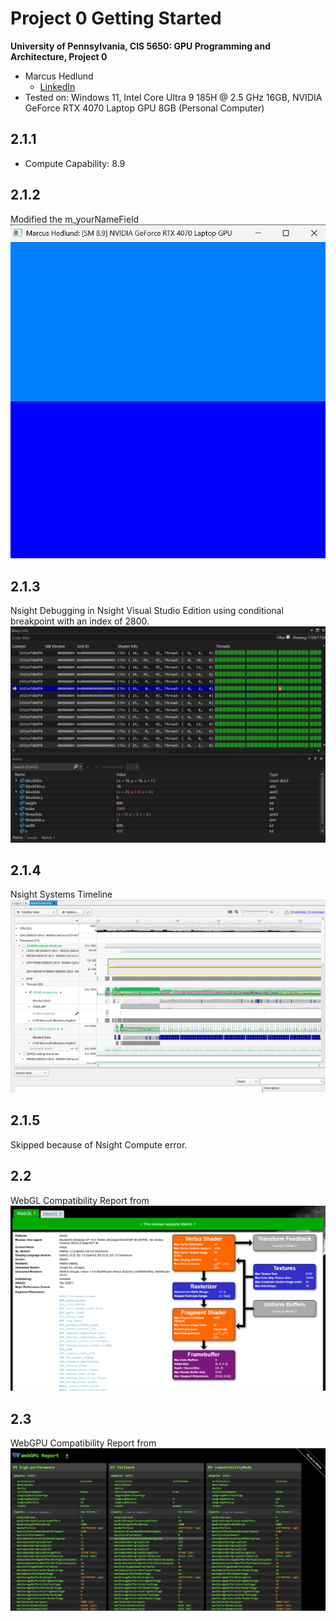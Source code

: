 Project 0 Getting Started
====================

**University of Pennsylvania, CIS 5650: GPU Programming and Architecture, Project 0**

* Marcus Hedlund
  * [LinkedIn](https://www.linkedin.com/in/marcushedlund/)
* Tested on: Windows 11, Intel Core Ultra 9 185H @ 2.5 GHz 16GB, NVIDIA GeForce RTX 4070 Laptop GPU 8GB (Personal Computer)

## 2.1.1

* Compute Capability: 8.9

## 2.1.2

Modified the m_yourNameField 
![](images/ModifiedNameField.png)

## 2.1.3

Nsight Debugging in Nsight Visual Studio Edition using conditional breakpoint with an index of 2800.
![](images/WarpInfoAndAutos.png)

## 2.1.4

Nsight Systems Timeline
![](images/NsightSystemsTimeline.png)

## 2.1.5

Skipped because of Nsight Compute error.

## 2.2

WebGL Compatibility Report from [](https://webglreport.com)
![](images/WebGLCompatibility.png)

## 2.3

WebGPU Compatibility Report from [](https://webgpureport.org)
![](images/WebGPUCompatibility.png)